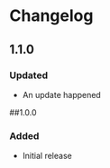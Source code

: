 # Changelog

[//]: <> (Spaces an no spaces on version number lines are for checking regex in unit tests)
##    1.1.0 

### Updated
* An update happened

##1.0.0

### Added

* Initial release
